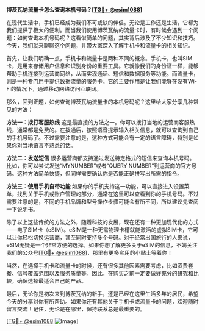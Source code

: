**博茨瓦纳流量卡怎么查询本机号码？[[TG💪+ @esim1088](https://t.me/s/esim1088)]**

在现代生活中，手机已经成为我们不可或缺的伴侣。无论是工作还是生活，它都为我们提供了极大的便利。而当我们使用博茨瓦纳的流量卡时，有时候会遇到一个问题：如何查询本机号码呢？这看似简单的问题，其实背后涉及了不少知识和技巧。今天，我们就来聊聊这个问题，并带大家深入了解手机卡和流量卡的相关知识。

首先，让我们明确一点，手机卡和流量卡是两种不同的概念。手机卡，也叫SIM卡，是用来存储用户信息和识别身份的重要工具。它就像我们的身份证一样，能够帮助手机连接到运营商网络，从而实现通话、短信和数据服务等功能。而流量卡，则是一种专门用于提供数据流量的服务卡。它的主要作用是让我们能够在没有Wi-Fi的情况下，通过移动网络访问互联网。

那么，回到正题，如何查询博茨瓦纳流量卡的本机号码呢？这里给大家分享几种常见的方法：

**方法一：拨打客服热线**
这是最直接的方法之一。你可以拨打当地的运营商客服热线，通常都是免费的。在拨通后，按照语音提示输入相关信息，就可以查询到自己的手机号码了。不过需要注意的是，这种方式可能会有一定的语言障碍，特别是如果你对当地语言不熟悉的话。

**方法二：发送短信**
很多运营商都支持通过发送特定格式的短信来查询本机号码。比如，你可以尝试发送“MYNUMBER”或者“QUERY NUMBER”到运营商的官方号码。这种方法简单快捷，但同样需要确认你是否能正确拼写出所需的指令。

**方法三：使用手机自带功能**
如果你的手机支持这一功能，可以直接进入设置菜单，找到关于手机或账户管理的部分，通常在这里可以查看到你的手机号码。不过需要注意的是，不同的手机品牌和型号操作步骤可能会有所不同，所以建议先查阅一下说明书。

除了以上这些传统的方法之外，随着科技的发展，现在还有一种更加现代化的方式——电子SIM卡（eSIM）。eSIM是一种无需物理卡槽就能激活的虚拟SIM卡，它可以让你轻松切换运营商，甚至同时支持多个号码。对于经常出国旅行的人来说，eSIM无疑是一个非常方便的选择。如果你想了解更多关于eSIM的信息，不妨关注我们的公众号[[TG💪+ @esim1088](https://t.me/s/esim1088)]，那里有更多实用的小贴士等着你！

当然，在选择手机卡和流量卡的时候，还有很多其他因素需要考虑，比如资费套餐、信号覆盖范围以及服务质量等。因此，在购买之前一定要做好充分的研究和比较，确保选择最适合自己的产品。

最后，无论你是初次来到博茨瓦纳的新手，还是已经在这里生活多年的居民，希望今天的分享对你有所帮助。如果你还有其他关于手机卡或流量卡的问题，欢迎随时留言交流！记住，无论是在哪里，保持联系总是最重要的。

[[TG💪+ @esim1088](https://t.me/s/esim1088) ![Image](https://i.postimg.cc/4NQfJmqS/Snipaste-2025-05-13-00-14-12.png)]